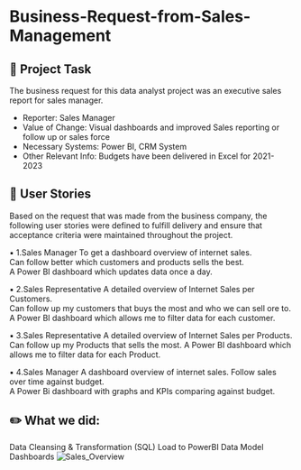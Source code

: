 # Business-Request-from-Sales-Management

## 📝 Project Task

The business request for this data analyst project was an executive sales report for sales manager.

- Reporter: Sales Manager
- Value of Change: Visual dashboards and improved Sales reporting or follow up or sales force
- Necessary Systems: Power BI, CRM System
- Other Relevant Info: Budgets have been delivered in Excel for 2021-2023

## 🌟 **User Stories**

Based on the request that was made from the business company, the following user stories were defined to fulfill delivery and ensure that acceptance criteria were maintained throughout the project.

▪ 1.Sales Manager	To get a dashboard overview of internet sales.	
Can follow better which customers and products sells the best.	
A Power BI dashboard which updates data once a day.

▪ 2.Sales Representative	A detailed overview of Internet Sales per Customers.	
Can follow up my customers that buys the most and who we can sell ore to.	
A Power BI dashboard which allows me to filter data for each customer.

▪ 3.Sales Representative	A detailed overview of Internet Sales per Products.	
Can follow up my Products that sells the most.
A Power BI dashboard which allows me to filter data for each Product.

▪ 4.Sales Manager	A dashboard overview of internet sales.	
Follow sales over time against budget.	
A Power Bi dashboard with graphs and KPIs comparing against budget.

## ✏️ What we did:

Data Cleansing & Transformation (SQL)
Load to PowerBI
Data Model
Dashboards
![Sales_Overview](https://user-images.githubusercontent.com/122797480/229293863-bc0a892e-cd06-4d00-ba34-98970c50c9af.jpg)
